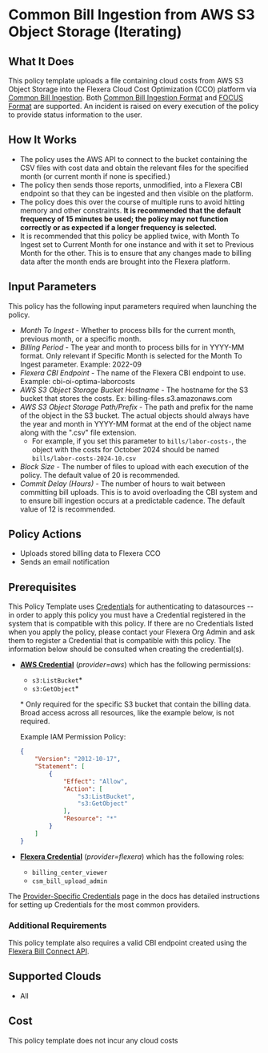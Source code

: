 # Common Bill Ingestion from AWS S3 Object Storage (Iterating)

## What It Does

This policy template uploads a file containing cloud costs from AWS S3 Object Storage into the Flexera Cloud Cost Optimization (CCO) platform via [Common Bill Ingestion](https://docs.flexera.com/flexera/EN/Optima/OptimaBillConnectConfigsCBI.htm). Both [Common Bill Ingestion Format](https://docs.flexera.com/flexera/EN/Optima/OptimaBillConnectConfigsCBIDefaultFormat.htm) and [FOCUS Format](https://docs.flexera.com/flexera/EN/Optima/FOCUS.htm) are supported. An incident is raised on every execution of the policy to provide status information to the user.

## How It Works

- The policy uses the AWS API to connect to the bucket containing the CSV files with cost data and obtain the relevant files for the specified month (or current month if none is specified.)
- The policy then sends those reports, unmodified, into a Flexera CBI endpoint so that they can be ingested and then visible on the platform.
- The policy does this over the course of multiple runs to avoid hitting memory and other constraints. **It is recommended that the default frequency of 15 minutes be used; the policy may not function correctly or as expected if a longer frequency is selected.**
- It is recommended that this policy be applied twice, with Month To Ingest set to Current Month for one instance and with it set to Previous Month for the other. This is to ensure that any changes made to billing data after the month ends are brought into the Flexera platform.

## Input Parameters

This policy has the following input parameters required when launching the policy.

- *Month To Ingest* - Whether to process bills for the current month, previous month, or a specific month.
- *Billing Period* - The year and month to process bills for in YYYY-MM format. Only relevant if Specific Month is selected for the Month To Ingest parameter. Example: 2022-09
- *Flexera CBI Endpoint* - The name of the Flexera CBI endpoint to use. Example: cbi-oi-optima-laborcosts
- *AWS S3 Object Storage Bucket Hostname* - The hostname for the S3 bucket that stores the costs. Ex: billing-files.s3.amazonaws.com
- *AWS S3 Object Storage Path/Prefix* - The path and prefix for the name of the object in the S3 bucket. The actual objects should always have the year and month in YYYY-MM format at the end of the object name along with the ".csv" file extension.
  - For example, if you set this parameter to `bills/labor-costs-`, the object with the costs for October 2024 should be named `bills/labor-costs-2024-10.csv`
- *Block Size* - The number of files to upload with each execution of the policy. The default value of 20 is recommended.
- *Commit Delay (Hours)* - The number of hours to wait between committing bill uploads. This is to avoid overloading the CBI system and to ensure bill ingestion occurs at a predictable cadence. The default value of 12 is recommended.

## Policy Actions

- Uploads stored billing data to Flexera CCO
- Sends an email notification

## Prerequisites

This Policy Template uses [Credentials](https://docs.flexera.com/flexera/EN/Automation/ManagingCredentialsExternal.htm) for authenticating to datasources -- in order to apply this policy you must have a Credential registered in the system that is compatible with this policy. If there are no Credentials listed when you apply the policy, please contact your Flexera Org Admin and ask them to register a Credential that is compatible with this policy. The information below should be consulted when creating the credential(s).

- [**AWS Credential**](https://docs.flexera.com/flexera/EN/Automation/ProviderCredentials.htm#automationadmin_1982464505_1121575) (*provider=aws*) which has the following permissions:
  - `s3:ListBucket`*
  - `s3:GetObject`*

  \* Only required for the specific S3 bucket that contain the billing data. Broad access across all resources, like the example below, is not required.

  Example IAM Permission Policy:

  ```json
  {
      "Version": "2012-10-17",
      "Statement": [
          {
              "Effect": "Allow",
              "Action": [
                  "s3:ListBucket",
                  "s3:GetObject"
              ],
              "Resource": "*"
          }
      ]
  }
  ```

- [**Flexera Credential**](https://docs.flexera.com/flexera/EN/Automation/ProviderCredentials.htm) (*provider=flexera*) which has the following roles:
  - `billing_center_viewer`
  - `csm_bill_upload_admin`

The [Provider-Specific Credentials](https://docs.flexera.com/flexera/EN/Automation/ProviderCredentials.htm) page in the docs has detailed instructions for setting up Credentials for the most common providers.

### Additional Requirements

This policy template also requires a valid CBI endpoint created using the [Flexera Bill Connect API](https://reference.rightscale.com/optima-bill/#/CBIBillConnects/CBIBillConnects_create).

## Supported Clouds

- All

## Cost

This policy template does not incur any cloud costs
